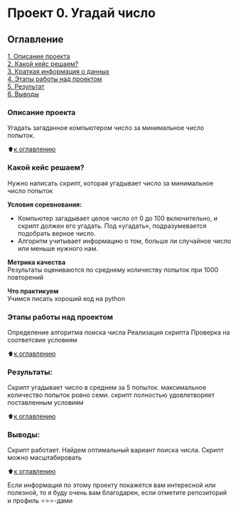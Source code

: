 # Проект 0. Угадай число

## Оглавление  
[1. Описание проекта](https://github.com/Viktor1226/study/tree/main/project_0/README.md#Описание-проекта)  
[2. Какой кейс решаем?](https://github.com/Viktor1226/study/tree/main/project_0/README.md#Какой-кейс-решаем)  
[3. Краткая информация о данных](https://github.com/Viktor1226/study/tree/main/project_0/README.md#Краткая-информация-о-данных)  
[4. Этапы работы над проектом](https://github.com/Viktor1226/study/tree/main/project_0/README.md#Этапы-работы-над-проектом)  
[5. Результат](https://github.com/Viktor1226/study/tree/main/project_0/README.md#Результат)    
[6. Выводы](https://github.com/Viktor1226/study/tree/main/project_0/README.md#Выводы) 

### Описание проекта    
Угадать загаданное компьютером число за минимальное число попыток.

:arrow_up:[к оглавлению](https://github.com/Viktor1226/study/tree/main/project_0/README.md#Оглавление)


### Какой кейс решаем?    
Нужно написать скрипт, которая угадывает число за минимальное число попыток

**Условия соревнования:**  
- Компьютер загадывает целое число от 0 до 100 включительно, и скрипт должен его угадать. Под «угадать», подразумевается подобрать верное число.
- Алгоритм учитывает информацию о том, больше ли случайное число или меньше нужного нам.

**Метрика качества**     
Результаты оцениваются по среднему количеству попыток при 1000 повторений

**Что практикуем**     
Учимся писать хороший код на python


### Этапы работы над проектом  
Определение алгоритма поиска числа
Реализация скрипта
Проверка на соответсвие условиям

:arrow_up:[к оглавлению](https://github.com/Viktor1226/study/tree/main/project_0/README.md#Оглавление)


### Результаты:  
Скрипт угадывает число в среднем за 5 попыток.
максимальное количество попыток ровно семи.
скрипт полностью удовлетворяет поставленным условиям

:arrow_up:[к оглавлению](https://github.com/Viktor1226/study/tree/main/project_0/README.md#Оглавление)


### Выводы:  
Скрипт работает. Найдем оптимальный вариант поиска числа. Скрипт можно масштабировать

:arrow_up:[к оглавлению](https://github.com/Viktor1226/study/tree/main/project_0/README.md#Оглавление)


Если информация по этому проекту покажется вам интересной или полезной, то я буду очень вам благодарен, если отметите репозиторий и профиль ⭐️⭐️⭐️-дами